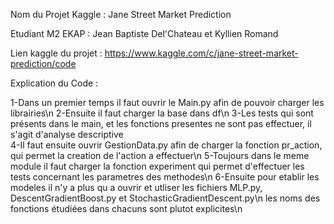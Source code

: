 Nom du Projet Kaggle : Jane Street Market Prediction

Etudiant M2 EKAP : Jean Baptiste Del'Chateau et Kyllien Romand

Lien kaggle du projet : https://www.kaggle.com/c/jane-street-market-prediction/code

Explication du Code :

1-Dans un premier temps il faut ouvrir le Main.py afin de pouvoir charger les librairies\n
2-Ensuite il faut charger la base dans df\n
3-Les tests qui sont présents dans le main, et les fonctions presentes ne sont pas effectuer, il s'agit d'analyse descriptive</br>
4-Il faut ensuite ouvrir GestionData.py afin de charger la fonction pr_action, qui permet la creation de l'action a effectuer\n
5-Toujours dans le meme module il faut charger la fonction experiment qui permet d'effectuer les tests concernant les parametres des methodes\n
6-Ensuite pour etablir les modeles il n'y a plus qu a ouvrir et utliser les fichiers MLP.py, DescentGradientBoost.py et StochasticGradientDescent.py\n
les noms des fonctions étudiées dans chacuns sont plutot explicites\n



